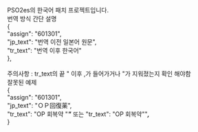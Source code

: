 PSO2es의 한국어 패치 프로젝트입니다.<br>
번역 방식 간단 설명<br>
{<br>
		"assign": "601301",<br>
		"jp_text": "번역 이전 일본어 원문",<br>
		"tr_text": "번역 이후 한국어"<br>
},<br>
  <br>
주의사항 : tr_text의 끝 " 이후 ,가 들어가거나 "가 지워졌는지 확인 해야함<br>
잘못된 예제<br>
{<br>
		"assign": "601301",<br>
		"jp_text": "ＯＰ回復薬",<br>
			"tr_text": "OP 회복약 "***"*** 또는 "tr_text": "OP 회복약""***,***<br>
}<br>
